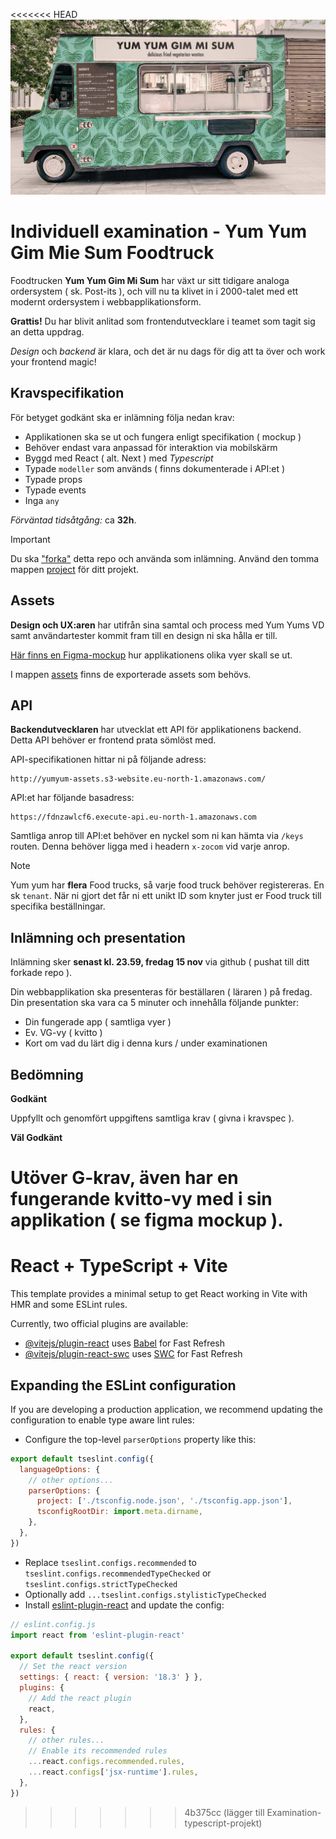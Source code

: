 <<<<<<< HEAD
![poster](./poster.jpg)

# Individuell examination - Yum Yum Gim Mie Sum Foodtruck

Foodtrucken **Yum Yum Gim Mi Sum** har växt ur sitt tidigare analoga ordersystem ( sk. Post-its ), och vill nu ta klivet in i 2000-talet med ett modernt ordersystem i webbapplikationsform.

**Grattis!** Du har blivit anlitad som frontendutvecklare i teamet som tagit sig an detta uppdrag.

_Design_ och _backend_ är klara, och det är nu dags för dig att ta över och work your frontend magic!

## Kravspecifikation

För betyget godkänt ska er inlämning följa nedan krav:

- Applikationen ska se ut och fungera enligt specifikation ( mockup )
- Behöver endast vara anpassad för interaktion via mobilskärm
- Byggd med React ( alt. Next ) med _Typescript_
- Typade `modeller` som används ( finns dokumenterade i API:et )
- Typade props
- Typade events
- Inga `any`

_Förväntad tidsåtgång:_ ca **32h**.

> [!IMPORTANT]
> Du ska ["forka"](https://docs.github.com/en/pull-requests/collaborating-with-pull-requests/working-with-forks/fork-a-repo) detta repo och använda som inlämning. Använd den tomma mappen [project](./project) för ditt projekt.

## Assets

**Design och UX:aren** har utifrån sina samtal och process med Yum Yums VD samt användartester kommit fram till en design ni ska hålla er till.

[Här finns en Figma-mockup](https://www.figma.com/design/KPgi0MtbAGhkpSRrjyKOW8/Yum-yum-gimmi-sum?node-id=0-1&t=yMERp4Gfa6h5W1o4-1) hur applikationens olika vyer skall se ut.

I mappen [assets](./assets/) finns de exporterade assets som behövs.

## API

**Backendutvecklaren** har utvecklat ett API för applikationens backend. Detta API behöver er frontend prata sömlöst med.

API-specifikationen hittar ni på följande adress:

```
http://yumyum-assets.s3-website.eu-north-1.amazonaws.com/
```

API:et har följande basadress:

```
https://fdnzawlcf6.execute-api.eu-north-1.amazonaws.com
```

Samtliga anrop till API:et behöver en nyckel som ni kan hämta via `/keys` routen. Denna behöver ligga med i headern `x-zocom` vid varje anrop.

> [!NOTE]
> Yum yum har **flera** Food trucks, så varje food truck behöver registereras. En sk `tenant`. När ni gjort det får ni ett unikt ID som knyter just er Food truck till specifika beställningar.

## Inlämning och presentation

Inlämning sker **senast kl. 23.59, fredag 15 nov** via github ( pushat till ditt forkade repo ).

Din webbapplikation ska presenteras för beställaren ( läraren ) på fredag.
Din presentation ska vara ca 5 minuter och innehålla följande punkter:

- Din fungerade app ( samtliga vyer )
- Ev. VG-vy ( kvitto )
- Kort om vad du lärt dig i denna kurs / under examinationen

## Bedömning

**Godkänt**

Uppfyllt och genomfört uppgiftens samtliga krav ( givna i kravspec ).

**Väl Godkänt**

Utöver G-krav, även har en fungerande kvitto-vy med i sin applikation ( se figma mockup ).
=======
# React + TypeScript + Vite

This template provides a minimal setup to get React working in Vite with HMR and some ESLint rules.

Currently, two official plugins are available:

- [@vitejs/plugin-react](https://github.com/vitejs/vite-plugin-react/blob/main/packages/plugin-react/README.md) uses [Babel](https://babeljs.io/) for Fast Refresh
- [@vitejs/plugin-react-swc](https://github.com/vitejs/vite-plugin-react-swc) uses [SWC](https://swc.rs/) for Fast Refresh

## Expanding the ESLint configuration

If you are developing a production application, we recommend updating the configuration to enable type aware lint rules:

- Configure the top-level `parserOptions` property like this:

```js
export default tseslint.config({
  languageOptions: {
    // other options...
    parserOptions: {
      project: ['./tsconfig.node.json', './tsconfig.app.json'],
      tsconfigRootDir: import.meta.dirname,
    },
  },
})
```

- Replace `tseslint.configs.recommended` to `tseslint.configs.recommendedTypeChecked` or `tseslint.configs.strictTypeChecked`
- Optionally add `...tseslint.configs.stylisticTypeChecked`
- Install [eslint-plugin-react](https://github.com/jsx-eslint/eslint-plugin-react) and update the config:

```js
// eslint.config.js
import react from 'eslint-plugin-react'

export default tseslint.config({
  // Set the react version
  settings: { react: { version: '18.3' } },
  plugins: {
    // Add the react plugin
    react,
  },
  rules: {
    // other rules...
    // Enable its recommended rules
    ...react.configs.recommended.rules,
    ...react.configs['jsx-runtime'].rules,
  },
})
```
>>>>>>> 4b375cc (lägger till Examination-typescript-projekt)

